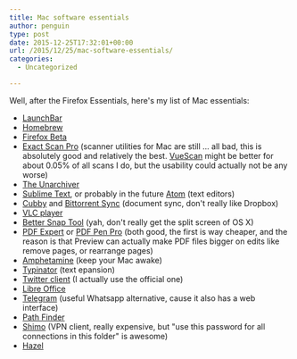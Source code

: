 ```yaml
---
title: Mac software essentials
author: penguin
type: post
date: 2015-12-25T17:32:01+00:00
url: /2015/12/25/mac-software-essentials/
categories:
  - Uncategorized

---
```

Well, after the Firefox Essentials, here's my list of Mac essentials:

  * [LaunchBar][1]
  * [Homebrew][2]
  * [Firefox Beta][3]
  * [Exact Scan Pro][4] (scanner utilities for Mac are still ... all bad, this is absolutely good and relatively the best. [VueScan][5] might be better for about 0.05% of all scans I do, but the usability could actually not be any worse)
  * [The Unarchiver][6]
  * [Sublime Text][7], or probably in the future [Atom][8] (text editors)
  * [Cubby][9] and [Bittorrent Sync][10] (document sync, don't really like Dropbox)
  * [VLC player][11]
  * [Better Snap Tool][12] (yah, don't really get the split screen of OS X)
  * [PDF Expert][13] or [PDF Pen Pro][14] (both good, the first is way cheaper, and the reason is that Preview can actually make PDF files bigger on edits like remove pages, or rearrange pages)
  * [Amphetamine][15] (keep your Mac awake)
  * [Typinator][16] (text epansion)
  * [Twitter client][17] (I actually use the official one)
  * [Libre Office][18]
  * [Telegram][19] (useful Whatsapp alternative, cause it also has a web interface)
  * [Path Finder][20]
  * [Shimo][21] (VPN client, really expensive, but "use this password for all connections in this folder" is awesome)
  * [Hazel][22]

 [1]: http://www.obdev.at
 [2]: http://brew.sh
 [3]: https://www.mozilla.org/de/firefox/channel/
 [4]: http://exactscan.com/
 [5]: http://hamrick.com
 [6]: https://itunes.apple.com/de/app/the-unarchiver/id425424353?mt=12
 [7]: http://sublimetext.com/
 [8]: http://atom.io
 [9]: http://cubby.com
 [10]: https://www.getsync.com/
 [11]: http://videolan.org
 [12]: https://itunes.apple.com/de/app/bettersnaptool/id417375580?mt=12
 [13]: https://pdfexpert.com/
 [14]: https://smilesoftware.com/pdfpenpro
 [15]: https://itunes.apple.com/de/app/amphetamine/id937984704?mt=12
 [16]: http://www.ergonis.com/products/typinator/
 [17]: https://twitter.com/download
 [18]: http://www.libreoffice.org
 [19]: http://telegram.org
 [20]: http://www.cocoatech.com
 [21]: https://www.feingeist.io/de/shimo/
 [22]: https://www.noodlesoft.com/hazel.php